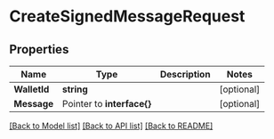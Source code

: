 # CreateSignedMessageRequest

## Properties

Name | Type | Description | Notes
------------ | ------------- | ------------- | -------------
**WalletId** | **string** |  | [optional] 
**Message** | Pointer to **interface{}** |  | [optional] 

[[Back to Model list]](../README.md#documentation-for-models) [[Back to API list]](../README.md#documentation-for-api-endpoints) [[Back to README]](../README.md)


